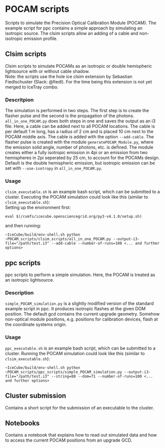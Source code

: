 # POCAM scripts
Scripts to simulate the Precision Optical Calibration Module (POCAM). The example script for ppc contains a simple approach by simulating an isotropic source. The clsim scripts allow an adding of a cable and non-isotropic emission profile. 


## Clsim scripts
Clsim scripts to simulate POCAMs as an isotropic or double hemispheric lightsource with or without cable shadow.\
Note: the scripts use the hole ice clsim extension by Sebastian Fiedlschuster (Slack: @fiedl). For the time being this extension is not yet merged to IceTray combo.

### Descritpion
The simulation is performed in two steps. The first step is to create the flasher pulse and the second is the propagation of the photons. `all_in_one_POCAM.py` does both steps in one and saves the output as an i3 file. Here, a cable can be added next to all POCAM locations. The cable is per default 1 m long, has a radius of 2 cm and is placed 10 cm next to the POCAM middle axis. The cable is added with the option `--add-cable`.
The flasher pulse is created with the module `generatePOCAM_Module.py`, where the emission solid angle, number of photons, etc. is defined. The module creates either a fully isotropic emission in 4pi or an emission from two hemispheres in 2pi seperated by 25 cm, to account for the POCAMs design. Default is the double hemispheric emission, but isotropic emission can be set with `--use-isotropy` in `all_in_one_POCAM.py`. 

### Usage
`clsim_executable.sh` is an example bash script, which can be submitted to a cluster. 
Executing the POCAM simulation could look like this (similar to `clsim_executable.sh`):\
Setting up the environment first:
```
eval $(/cvmfs/icecube.opensciencegrid.org/py3-v4.1.0/setup.sh)
```
and then running:
```
~IceCube/build/env-shell.sh python ~POCAM_scripts/clsim_scripts/all_in_one_POCAM.py --output-i3-file="/path/test.i3" --add-cable --number-of-runs=100 <... and further options>
```

## ppc scripts
ppc scripts to perform a simple simulation. Here, the POCAM is treated as an isotropic lightsource. 

### Description
`simple_POCAM_simulation.py` is a slightly modified version of the standard example script in ppc. It produces isotropic flashes at the given DOM position. The default gcd contains the current upgrade geometry. Somehow non-optical module positions, e.g. positions for calibration devices, flash at the coordinate systems origin.

### Usage
`ppc_executable.sh` is an example bash script, which can be submitted to a cluster. 
Running the POCAM simulation could look like this (similar to `clsim_executable.sh`):
```
~IceCube/build/env-shell.sh python ~POCAM_scripts/ppc_scripts/simple_POCAM_simulation.py --output-i3-file="/path/test.i3" --string=88 --dom=71 --number-of-runs=100 <... and further options>
```

## Cluster submission
Contains a short script for the submission of an executable to the cluster. 

## Notebooks
Contains a notebook that explains how to read out simulated data and how to access the current POCAM positions from an upgrade GCD. 
